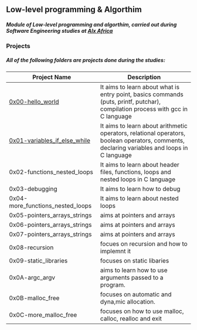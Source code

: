 ## Low-level programming & Algorthim

##### Module of **Low-level programming** and **algorthim**, carried out during **Software Engineering studies** at [Alx Africa](https://www.alxafrica.com/)

### Projects
##### All of the following folders are projects done during the studies:


| Project Name | Description|
| --- | --- |
| [0x00-hello_world](/master/0x00-hello_world) | It aims to learn about what is entry point, basics commands (puts, printf, putchar), compilation process with gcc in C language |
| [0x01-variables_if_else_while](/master/0x01-variables_if_else_while) | It aims to learn about arithmetic operators, relational operators, boolean operators, comments, declaring variables and loops in C language |
| 0x02-functions_nested_loops | It aims to learn about header files, functions, loops and nested loops in C language |
| 0x03-debugging | It aims to learn how to debug |
| 0x04-more_functions_nested_loops | It aims to learn about nested loops |
| 0x05-pointers_arrays_strings | aims at pointers and arrays |
| 0x06-pointers_arrays_strings | aims at pointers and arrays |
| 0x07-pointers_arrays_strings | aims at pointers and arrays |
| 0x08-recursion | focues on recursion and how to implemnt it |
| 0x09-static_libraries | focuses on static libaries |
| 0x0A-argc_argv | aims to learn how to use arguments passed to a program. |
| 0x0B-malloc_free | focuses on automatic and dyna,mic allocation. |
| 0x0C-more_malloc_free | focuses on how to use malloc, calloc, realloc and exit |


